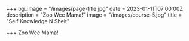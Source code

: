 +++
bg_image = "/images/page-title.jpg"
date = 2023-01-11T07:00:00Z
description = "Zoo Wee Mama!"
image = "/images/course-5.jpg"
title = "Self Knowledge N Sheit"

+++
Zoo Wee Mama!